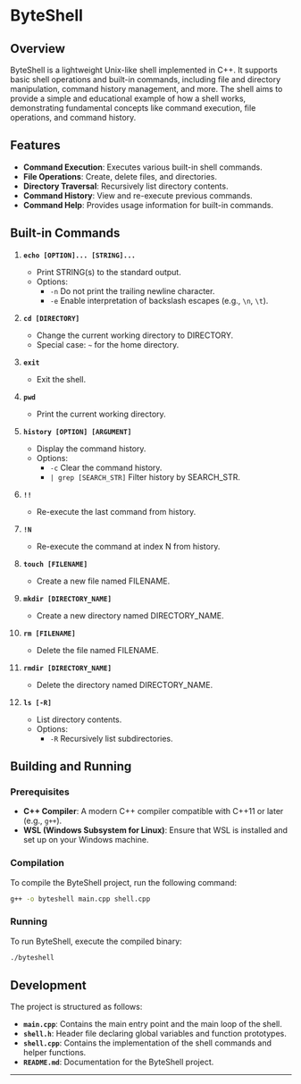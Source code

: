 
# ByteShell

## Overview

ByteShell is a lightweight Unix-like shell implemented in C++. It supports basic shell operations and built-in commands, including file and directory manipulation, command history management, and more. The shell aims to provide a simple and educational example of how a shell works, demonstrating fundamental concepts like command execution, file operations, and command history.

## Features

- **Command Execution**: Executes various built-in shell commands.
- **File Operations**: Create, delete files, and directories.
- **Directory Traversal**: Recursively list directory contents.
- **Command History**: View and re-execute previous commands.
- **Command Help**: Provides usage information for built-in commands.

## Built-in Commands

1. **`echo [OPTION]... [STRING]...`**
   - Print STRING(s) to the standard output.
   - Options:
     - `-n`    Do not print the trailing newline character.
     - `-e`    Enable interpretation of backslash escapes (e.g., `\n`, `\t`).

2. **`cd [DIRECTORY]`**
   - Change the current working directory to DIRECTORY.
   - Special case: `~` for the home directory.

3. **`exit`**
   - Exit the shell.

4. **`pwd`**
   - Print the current working directory.

5. **`history [OPTION] [ARGUMENT]`**
   - Display the command history.
   - Options:
     - `-c`    Clear the command history.
     - `| grep [SEARCH_STR]`  Filter history by SEARCH_STR.

6. **`!!`**
   - Re-execute the last command from history.

7. **`!N`**
   - Re-execute the command at index N from history.

8. **`touch [FILENAME]`**
   - Create a new file named FILENAME.

9. **`mkdir [DIRECTORY_NAME]`**
   - Create a new directory named DIRECTORY_NAME.

10. **`rm [FILENAME]`**
    - Delete the file named FILENAME.

11. **`rmdir [DIRECTORY_NAME]`**
    - Delete the directory named DIRECTORY_NAME.

12. **`ls [-R]`**
    - List directory contents.
    - Options:
      - `-R`    Recursively list subdirectories.


## Building and Running

### Prerequisites

- **C++ Compiler**: A modern C++ compiler compatible with C++11 or later (e.g., `g++`).
- **WSL (Windows Subsystem for Linux)**: Ensure that WSL is installed and set up on your Windows machine.

### Compilation

To compile the ByteShell project, run the following command:

```sh
g++ -o byteshell main.cpp shell.cpp
```

### Running

To run ByteShell, execute the compiled binary:

```sh
./byteshell
```

## Development

The project is structured as follows:

- **`main.cpp`**: Contains the main entry point and the main loop of the shell.
- **`shell.h`**: Header file declaring global variables and function prototypes.
- **`shell.cpp`**: Contains the implementation of the shell commands and helper functions.
- **`README.md`**: Documentation for the ByteShell project.

---